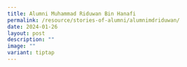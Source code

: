 ```yaml
---
title: Alumni Muhammad Riduwan Bin Hanafi
permalink: /resource/stories-of-alumni/alumnimdriduwan/
date: 2024-01-26
layout: post
description: ""
image: ""
variant: tiptap
---
```

